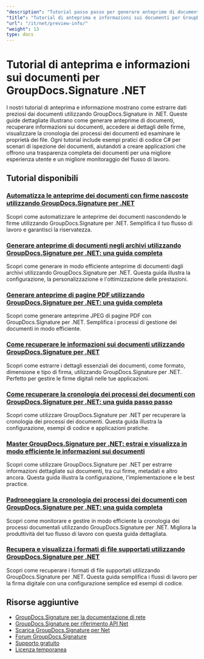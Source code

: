 ```yaml
---
"description": "Tutorial passo passo per generare anteprime di documenti e recuperare informazioni su documenti e firme con GroupDocs.Signature per .NET."
"title": "Tutorial di anteprima e informazioni sui documenti per GroupDocs.Signature .NET"
"url": "/it/net/preview-info/"
"weight": 13
type: docs
---
```

# Tutorial di anteprima e informazioni sui documenti per GroupDocs.Signature .NET

I nostri tutorial di anteprima e informazione mostrano come estrarre dati preziosi dai documenti utilizzando GroupDocs.Signature in .NET. Queste guide dettagliate illustrano come generare anteprime di documenti, recuperare informazioni sui documenti, accedere ai dettagli delle firme, visualizzare la cronologia dei processi dei documenti ed esaminare le proprietà dei file. Ogni tutorial include esempi pratici di codice C# per scenari di ispezione dei documenti, aiutandoti a creare applicazioni che offrono una trasparenza completa dei documenti per una migliore esperienza utente e un migliore monitoraggio del flusso di lavoro.

## Tutorial disponibili

### [Automatizza le anteprime dei documenti con firme nascoste utilizzando GroupDocs.Signature per .NET](./automate-document-previews-hidden-signatures-groupdocs-signature/)
Scopri come automatizzare le anteprime dei documenti nascondendo le firme utilizzando GroupDocs.Signature per .NET. Semplifica il tuo flusso di lavoro e garantisci la riservatezza.

### [Generare anteprime di documenti negli archivi utilizzando GroupDocs.Signature per .NET: una guida completa](./generate-document-previews-groupdocs-signature-net/)
Scopri come generare in modo efficiente anteprime di documenti dagli archivi utilizzando GroupDocs.Signature per .NET. Questa guida illustra la configurazione, la personalizzazione e l'ottimizzazione delle prestazioni.

### [Generare anteprime di pagine PDF utilizzando GroupDocs.Signature per .NET: una guida completa](./generate-pdf-page-previews-groupdocs-signature-net/)
Scopri come generare anteprime JPEG di pagine PDF con GroupDocs.Signature per .NET. Semplifica i processi di gestione dei documenti in modo efficiente.

### [Come recuperare le informazioni sui documenti utilizzando GroupDocs.Signature per .NET](./retrieve-document-info-groupdocs-signature-net/)
Scopri come estrarre i dettagli essenziali dei documenti, come formato, dimensione e tipo di firma, utilizzando GroupDocs.Signature per .NET. Perfetto per gestire le firme digitali nelle tue applicazioni.

### [Come recuperare la cronologia dei processi dei documenti con GroupDocs.Signature per .NET: una guida passo passo](./groupdocs-signature-net-document-process-history/)
Scopri come utilizzare GroupDocs.Signature per .NET per recuperare la cronologia dei processi dei documenti. Questa guida illustra la configurazione, esempi di codice e applicazioni pratiche.

### [Master GroupDocs.Signature per .NET: estrai e visualizza in modo efficiente le informazioni sui documenti](./groupdocs-signature-net-document-info-extraction/)
Scopri come utilizzare GroupDocs.Signature per .NET per estrarre informazioni dettagliate sui documenti, tra cui firme, metadati e altro ancora. Questa guida illustra la configurazione, l'implementazione e le best practice.

### [Padroneggiare la cronologia dei processi dei documenti con GroupDocs.Signature per .NET: una guida completa](./groupdocs-signature-dotnet-document-history/)
Scopri come monitorare e gestire in modo efficiente la cronologia dei processi documentali utilizzando GroupDocs.Signature per .NET. Migliora la produttività del tuo flusso di lavoro con questa guida dettagliata.

### [Recupera e visualizza i formati di file supportati utilizzando GroupDocs.Signature per .NET](./retrieve-supported-file-formats-groupdocs-signature-net/)
Scopri come recuperare i formati di file supportati utilizzando GroupDocs.Signature per .NET. Questa guida semplifica i flussi di lavoro per la firma digitale con una configurazione semplice ed esempi di codice.

## Risorse aggiuntive

- [GroupDocs.Signature per la documentazione di rete](https://docs.groupdocs.com/signature/net/)
- [GroupDocs.Signature per riferimento API Net](https://reference.groupdocs.com/signature/net/)
- [Scarica GroupDocs.Signature per Net](https://releases.groupdocs.com/signature/net/)
- [Forum GroupDocs.Signature](https://forum.groupdocs.com/c/signature)
- [Supporto gratuito](https://forum.groupdocs.com/)
- [Licenza temporanea](https://purchase.groupdocs.com/temporary-license/)